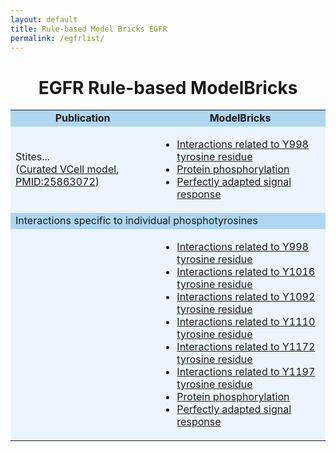 ```yaml
---
layout: default
title: Rule-based Model Bricks EGFR
permalink: /egfrlist/
---
```


<h1 align="center"> EGFR Rule-based ModelBricks </h1>

<table border-left="15">
<tr>
     <td bgcolor="#AED6F1" align="center"><strong>Publication</strong>
     </td>
     <td bgcolor="#AED6F1" align="center"><strong>ModelBricks</strong>
     </td>
</tr>
<tr>
     <td bgcolor="#EBF5FB" > Stites... <br>
     (<a href="/CM..../">Curated VCell model</a>, 
      <a href="https://www.ncbi.nlm.nih.gov/pubmed/25863072">PMID:25863072</a>)
     </td>
     <td bgcolor="#EBF5FB">
          <ul>
          <li><a href="/CM_PM25863072_Y998"> Interactions related to Y998 tyrosine residue</a></li>
          <li><a href="/CM_PM25863072_/"> Protein phosphorylation</a></li>
          <li><a href="/CM_PM25863072_MB3/"> Perfectly adapted signal response</a></li>
          </ul>
     </td>
</tr>
<tr>
  <td bgcolor="#AED6F1" colspan="2"> 
  Interactions specific to individual phosphotyrosines
  </td>
</tr>
<tr>
     <td bgcolor="#EBF5FB">
     </td>
     <td bgcolor="#EBF5FB">
          <ul>
          <li><a href="/pages/CM_PM25863072_Y998.md"> Interactions related to Y998 tyrosine residue </a></li>
          <li><a href="/pages/CM_PM25863072_Y1016.md"> Interactions related to Y1016 tyrosine residue </a></li>    
          <li><a href="/pages/CM_PM25863072_Y1092.md"> Interactions related to Y1092 tyrosine residue </a></li>  
          <li><a href="/pages/CM_PM25863072_Y1110.md"> Interactions related to Y1110 tyrosine residue </a></li>
          <li><a href="/pages/CM_PM25863072_Y1172.md"> Interactions related to Y1172 tyrosine residue </a></li>     
          <li><a href="/pages/CM_PM25863072_Y1197.md"> Interactions related to Y1197 tyrosine residue </a></li>     
          <li><a href="/pages/CM_PM25863072_/"> Protein phosphorylation</a></li>
          <li><a href="/pages/CM_PM25863072_MB3/"> Perfectly adapted signal response</a></li>
          </ul>
     </td>
</tr>
</table>
